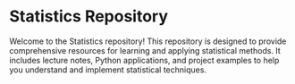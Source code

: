 # Statistics Repository

Welcome to the Statistics repository! This repository is designed to provide comprehensive resources for learning and applying statistical methods. It includes lecture notes, Python applications, and project examples to help you understand and implement statistical techniques.
